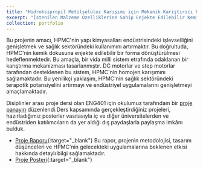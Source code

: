 ```yaml
---
title: "Hidroksipropil Metilselüloz Karışımı için Mekanik Karıştırıcı Projesi"
excerpt: "İstenilen Malzeme Özelliklerine Sahip Enjekte Edilebilir Kemik Grefti Hidroksipropil Metilselüloz (HPMC) Çözeltisi Hazırlamak İçin Karışım Mekanizması Tasarımı<br/><img src='/images/IMG_20240125_164131.jpg'>"
collection: portfolio
---
```



Bu projenin amacı, HPMC'nin yapı kimyasalları endüstrisindeki işlevselliğini genişletmek ve sağlık sektöründeki kullanımını artırmaktır. Bu doğrultuda, HPMC'nin kemik dokusuna enjekte edilebilir bir forma dönüştürülmesi hedeflenmektedir. Bu amaçla, bir vida milli sistem etrafında odaklanan bir karıştırma mekanizması tasarlanmıştır. DC motorlar ve step motorlar tarafından desteklenen bu sistem, HPMC'nin homojen karışımını sağlamaktadır. Bu yenilikçi yaklaşım, HPMC'nin sağlık sektöründeki terapotik potansiyelini artırmayı ve endüstriyel uygulamalarını genişletmeyi amaçlamaktadır.

Disiplinler arası proje dersi olan ENG401 için okulumuz tarafındam bir [proje panayırı](/images/eng_panayır.jpg) düzenlendi.Ders kapsamında gerçekleştirdiğiniz projeleri, hazırladığımız posterler vasıtasıyla iç ve diğer üniversitelerden ve endüstriden katılımcıların da yer aldığı dış paydaşlarla paylaşma imkânı bulduk.
  
 * [Proje Raporu](/files/Aytekin_Dönmez_ENG401_FINAL_REPORT.pdf){:target="_blank"} Bu rapor, projenin metodolojisi, tasarım düşünceleri ve HPMC'nin gelecekteki uygulamalarına beklenen etkisi hakkında detaylı bilgi sağlamaktadır.
  * [Proje Posteri](/files/POSTER_5_ENG.pdf){:target="_blank"}
